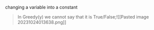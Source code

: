 changing a variable into a constant

>In Greedy(y) we cannot say that it is True/False;![[Pasted image 20231024013638.png]]

